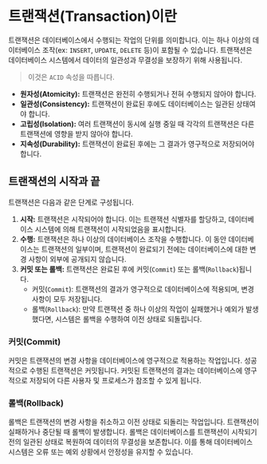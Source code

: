 # 트랜잭션(Transaction)이란

트랜잭션은 데이터베이스에서 수행되는 작업의 단위를 의미합니다. 이는 하나 이상의 데이터베이스 조작(ex: `INSERT`, `UPDATE`, `DELETE` 등)이 포함될 수 있습니다. 트랜잭션은 데이터베이스 시스템에서 데이터의 일관성과 무결성을 보장하기 위해 사용됩니다.
> 이것은 `ACID` 속성을 따릅니다.

- **원자성(Atomicity):** 트랜잭션은 완전히 수행되거나 전혀 수행되지 않아야 합니다.
- **일관성(Consistency):** 트랜잭션이 완료된 후에도 데이터베이스는 일관된 상태여야 합니다.
- **고립성(Isolation):** 여러 트랜잭션이 동시에 실행 중일 때 각각의 트랜잭션은 다른 트랜잭션에 영향을 받지 않아야 합니다.
- **지속성(Durability):** 트랜잭션이 완료된 후에는 그 결과가 영구적으로 저장되어야 합니다.

## 트랜잭션의 시작과 끝

트랜잭션은 다음과 같은 단계로 구성됩니다.

1. **시작:** 트랜잭션은 시작되어야 합니다. 이는 트랜잭션 식별자를 할당하고, 데이터베이스 시스템에 의해 트랜잭션이 시작되었음을 표시합니다.
2. **수행:** 트랜잭션은 하나 이상의 데이터베이스 조작을 수행합니다. 이 동안 데이터베이스는 트랜잭션의 일부이며, 트랜잭션이 완료되기 전에는 데이터베이스에 대한 변경 사항이 외부에 공개되지 않습니다.
3. **커밋 또는 롤백:** 트랜잭션은 완료된 후에 커밋(`Commit`) 또는 롤백(`Rollback`)됩니다.
    - 커밋(`Commit`): 트랜잭션의 결과가 영구적으로 데이터베이스에 적용되며, 변경 사항이 모두 저장됩니다.
    - 롤백(`Rollback`): 만약 트랜잭션 중 하나 이상의 작업이 실패했거나 예외가 발생했다면, 시스템은 롤백을 수행하여 이전 상태로 되돌립니다.

### 커밋(Commit)

커밋은 트랜잭션의 변경 사항을 데이터베이스에 영구적으로 적용하는 작업입니다. 성공적으로 수행된 트랜잭션은 커밋됩니다. 커밋된 트랜잭션의 결과는 데이터베이스에 영구적으로 저장되어 다른 사용자 및 프로세스가 참조할 수 있게 됩니다.

### 롤백(Rollback)

롤백은 트랜잭션의 변경 사항을 취소하고 이전 상태로 되돌리는 작업입니다. 트랜잭션이 실패하거나 중단될 때 롤백이 발생합니다. 롤백은 데이터베이스를 트랜잭션이 시작되기 전의 일관된 상태로 복원하여 데이터의 무결성을 보존합니다. 이를 통해 데이터베이스 시스템은 오류 또는 예외 상황에서 안정성을 유지할 수 있습니다.
